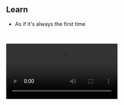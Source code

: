 ## Learn
- As if it's always the first time
<br>


![always learning like first](https://user-images.githubusercontent.com/79819812/222457736-78da42a0-7a4a-4b5a-ab80-df01a36e7feb.mp4)
